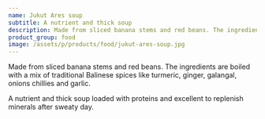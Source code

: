 ```yaml
---
name: Jukut Ares soup
subtitle: A nutrient and thick soup
description: Made from sliced banana stems and red beans. The ingredients are boiled with a mix of traditional Balinese spices like turmeric, ginger, galangal, onions chillies and garlic.
product_group: food
image: /assets/p/products/food/jukut-ares-soup.jpg
---
```

Made from sliced banana stems and red beans. The ingredients are boiled with a mix of traditional Balinese spices like turmeric, ginger, galangal, onions chillies and garlic.

A nutrient and thick soup loaded with proteins and excellent to replenish minerals after sweaty day.
